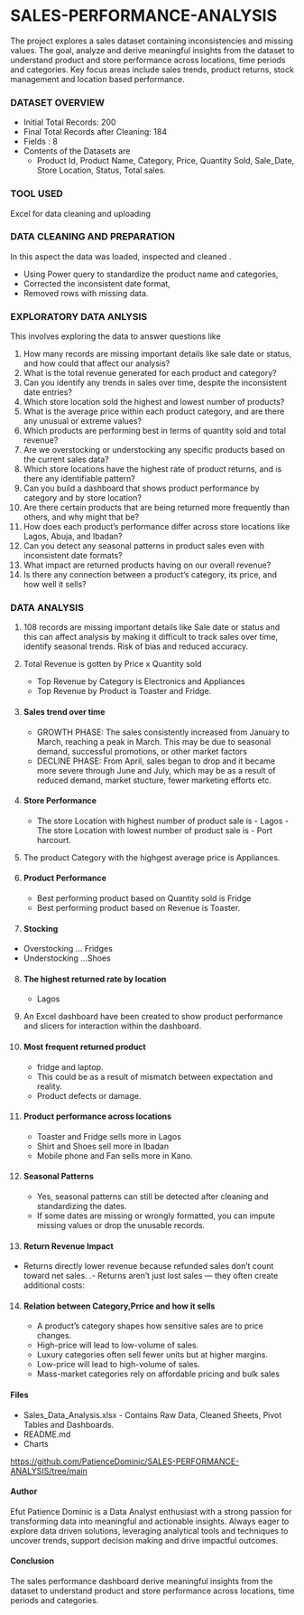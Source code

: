 # SALES-PERFORMANCE-ANALYSIS
The project explores a sales  dataset containing inconsistencies and missing values. The goal, analyze and derive meaningful insights from the dataset to understand product and store performance across locations, time periods and categories. Key focus areas include sales trends, product returns, stock management and location based performance.

### DATASET OVERVIEW
- Initial Total Records: 200
- Final Total Records after Cleaning: 184
- Fields : 8
- Contents of the Datasets are
    - Product Id, Product Name, Category, Price, Quantity Sold, Sale_Date, Store Location, Status, Total sales.

### TOOL USED
Excel for data cleaning and uploading 

### DATA CLEANING AND PREPARATION
In this aspect the data was loaded, inspected and cleaned . 
  - Using Power query to standardize the product name and categories,
  - Corrected the inconsistent date format,
  - Removed rows with missing data.

### EXPLORATORY DATA ANLYSIS
This involves exploring the data to answer questions like
1. How many records are missing important details like sale date or status, and how could that affect our analysis?
2. What is the total revenue generated for each product and category?
3. Can you identify any trends in sales over time, despite the inconsistent date entries?
4. Which store location sold the highest and lowest number of products?
5. What is the average price within each product category, and are there any unusual or extreme values?
6. Which products are performing best in terms of quantity sold and total revenue?
7. Are we overstocking or understocking any specific products based on the current sales data?
8. Which store locations have the highest rate of product returns, and is there any identifiable pattern?
9. Can you build a dashboard that shows product performance by category and by store location?
10. Are there certain products that are being returned more frequently than others, and why might that be?
11. How does each product’s performance differ across store locations like Lagos, Abuja, and Ibadan?
12. Can you detect any seasonal patterns in product sales even with inconsistent date formats?
13. What impact are returned products having on our overall revenue?
14. Is there any connection between a product’s category, its price, and how well it sells?

### DATA ANALYSIS
1. 108 records are missing important details like Sale date or status
 and this can affect analysis by making it difficult to track sales over time, identify seasonal trends. Risk of bias and reduced accuracy.

2. Total Revenue is gotten by Price x Quantity sold
   - Top Revenue by Category is Electronics and Appliances
   - Top Revenue by Product is Toaster and Fridge.

3. #### Sales trend over time
   - GROWTH PHASE: The sales consistently increased from January to March, reaching a peak in March. This may be due to seasonal demand, successful promotions, or other market factors
   - DECLINE PHASE:  From April, sales began to drop and it became more severe through June and July, which may be as a result of reduced demand, market stucture, fewer marketing         efforts etc.

4. #### Store Performance
    - The store Location with highest number of product sale is - Lagos                                                                                                                    - The store Location with lowest number of product sale is - Port harcourt.

5. The product Category with the highgest average price is Appliances.

6. #### Product Performance
    - Best performing product based on Quantity sold is Fridge
    - Best performing product based on Revenue is Toaster. 

7. ####  Stocking
 - Overstocking ... Fridges
 - Understocking ...Shoes

8. #### The highest returned rate by location
    - Lagos

9. An Excel dashboard have been created to show product performance and slicers for interaction within the dashboard.

10. #### Most frequent returned product 
     - fridge and laptop.
     - This could be as a result of mismatch between expectation and reality.
     - Product defects or damage.

11. #### Product  performance across locations
    - Toaster and Fridge sells more in Lagos
    - Shirt and Shoes sell more in Ibadan
    - Mobile phone and Fan sells more in Kano.

12. #### Seasonal Patterns
    - Yes, seasonal patterns can still be detected after cleaning and standardizing the dates.
    - If some dates are missing or wrongly formatted, you can impute missing values or drop the unusable records.

13. #### Return Revenue Impact
 - Returns directly lower revenue because refunded sales don’t count toward net sales.
.- Returns aren’t just lost sales — they often create additional costs:

14. #### Relation between Category,Prrice and how it sells
    - A product’s category shapes how sensitive sales are to price changes.
    - High-price will lead to low-volume of sales.
    - Luxury categories often sell fewer units but at higher margins.
    - Low-price will lead to high-volume of sales.
    - Mass-market categories rely on affordable pricing and bulk sales

#### Files
 - Sales_Data_Analysis.xlsx - Contains Raw Data, Cleaned Sheets, Pivot Tables and Dashboards.
 - README.md
 - Charts

https://github.com/PatienceDominic/SALES-PERFORMANCE-ANALYSIS/tree/main

#### Author
Efut Patience Dominic is a Data Analyst enthusiast with a strong passion for transforming data into meaningful and  actionable insights. Always eager to explore data driven solutions, leveraging analytical tools and techniques to uncover trends, support decision making and drive impactful outcomes. 

#### Conclusion
The sales performance dashboard derive meaningful insights from the dataset to understand product and store performance across locations, time periods and categories. 







